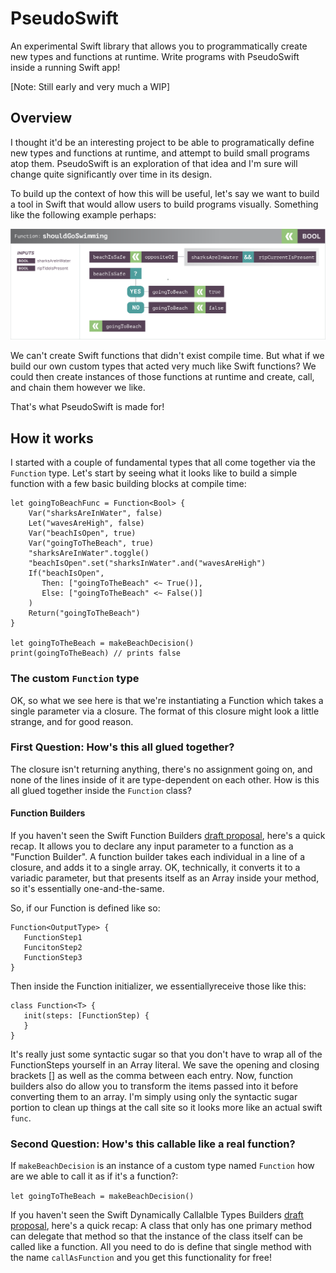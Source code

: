 # PseudoSwift
An experimental Swift library that allows you to programmatically create new types and functions at runtime. Write programs with PseudoSwift inside a running Swift app! 

[Note: Still early and very much a WIP] 

## Overview

I thought it'd be an interesting project to be able to programatically define new types and functions at runtime, and attempt to build small programs atop them. PseudoSwift is an exploration of that idea and I'm sure will change quite significantly over time in its design.

To build up the context of how this will be useful, let's say we want to build a tool in Swift that would allow users to build programs visually. Something like the following example perhaps:

![](https://github.com/claygarrett/PseudoSwift/blob/master/visual-programming-example.png)

We can't create Swift functions that didn't exist compile time. But what if we build our own custom types that acted very much like Swift functions? We could then create instances of those functions at runtime and create, call, and chain them however we like. 

That's what PseudoSwift is made for!

## How it works

I started with a couple of fundamental types that all come together via the `Function` type. Let's start by seeing what it looks like to build a simple function with a few basic building blocks at compile time:

```
let goingToBeachFunc = Function<Bool> {
    Var("sharksAreInWater", false)
    Let("wavesAreHigh", false)
    Var("beachIsOpen", true)
    Var("goingToTheBeach", true)
    "sharksAreInWater".toggle()
    "beachIsOpen".set("sharksInWater".and("wavesAreHigh")
    If("beachIsOpen",
       Then: ["goingToTheBeach" <~ True()],
       Else: ["goingToTheBeach" <~ False()]
    )
    Return("goingToTheBeach")
}

let goingToTheBeach = makeBeachDecision()
print(goingToTheBeach) // prints false
```

### The custom `Function` type
 
OK, so what we see here is that we're instantiating a Function which takes a single parameter via a closure. The format of this closure might look a little strange, and for good reason. 

### First Question: How's this all glued together?

The closure isn't returning anything, there's no assignment going on, and none of the lines inside of it are type-dependent on each other. How is this all glued together inside the `Function` class?

#### Function Builders

If you haven't seen the Swift Function Builders [draft proposal](https://github.com/apple/swift-evolution/blob/9992cf3c11c2d5e0ea20bee98657d93902d5b174/proposals/XXXX-function-builders.md), here's a quick recap. It allows you to declare any input parameter to a function as a "Function Builder". A function builder takes each individual in a line of a closure, and adds it to a single array. OK, technically, it converts it to a variadic parameter, but that presents itself as an Array inside your method, so it's essentially one-and-the-same. 

So, if our Function is defined like so:

```
Function<OutputType> { 
   FunctionStep1
   FuncitonStep2
   FunctionStep3
}
```

Then inside the Function initializer, we essentiallyreceive those like this:

```
class Function<T> { 
   init(steps: [FunctionStep) {
   }
}
```

It's really just some syntactic sugar so that you don't have to wrap all of the FunctionSteps yourself in an Array literal. We save the opening and closing brackets [] as well as the comma between each entry. Now, function builders also do allow you to transform the items passed into it before converting them to an array. I'm simply using only the syntactic sugar portion to clean up things at the call site so it looks more like an actual swift `func`. 

### Second Question: How's this callable like a real function?

If `makeBeachDecision` is an instance of a custom type named `Function` how are we able to call it as if it's a function?:

`let goingToTheBeach = makeBeachDecision()`

If you haven't seen the Swift Dynamically Callalble Types Builders [draft proposal](https://github.com/apple/swift-evolution/blob/master/proposals/0216-dynamic-callable.md), here's a quick recap: A class that only has one primary method can delegate that method so that the instance of the class itself can be called like a function. All you need to do is define that single method with the name `callAsFunction` and you get this functionality for free!

